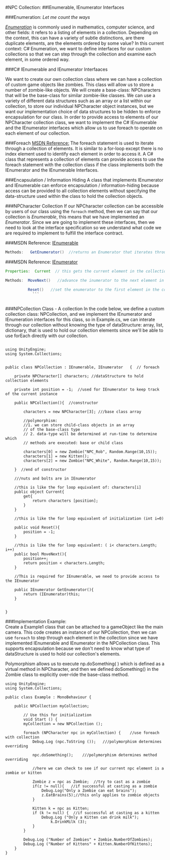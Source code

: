 #NPC Collection: 
##IEnumerable, IEnumerator Interfaces

###Enumeration:  *Let me count the ways*

[*Enumeration*](https://en.wikipedia.org/wiki/Enumeration) is commonly used in mathematics, computer science, and other fields: it refers to a listing of elements in a collection.  Depending on the context, this can have a variety of subtle distinctions, are there duplicate elements, are the elements ordered by some value?  In this current context:  C# Enumeration, we want to define interfaces for our custom collections so that we can step through the collection and examine each element, in some ordered way. 

###C# IEnumerable and IEnumerator Interfaaces 

We want to create our own collection class where we can have a collection of custom game objects like zombies.  This class will allow us to store a number of zombie-like objects. We will create a base-class: NPCharacters that will be the base-class for similar zombie-like classes. We can use a variety of different data structures such as an array or a list within our collection, to store our individual NPCharacter object instances, but we want our implementation choice of data structures to be hidden to enforce encapsulation for our class. In order to provide access to elements of our NPCharacter collection class, we want to implement the C# IEnumerable and the IEnumerator interfaces which allow us to use foreach to operate on each element of our collection.

###Foreach
[MSDN Reference:](https://msdn.microsoft.com/en-us/library/ttw7t8t6.aspx)   The foreach statement is used to iterate through a collection of elements.  It is similar to a for-loop except there is no index element used to identify each element in order to access it.  A C# class that represents a collection of elements can provide access to use the foreach statement with the collection class if the class implements both the IEnumerator and the IEnumerable Interfaces.  

###Encapsulation / Information Hiding
A class that implements IEnumerator and IEnumerable can enforce encapsulation / information-hiding because access can be provided to all collection elements without specifying the data-structure used within the class to hold the collection objects. 

###NPCharacter Collection
If our NPCharacter collection can be accessible by users of our class using the ``foreach`` method, then we can say that our collection is *Enumerable*, this means that we have implemented an *Enumerator*.  Since we are going to implement these interfaces, then we need to look at the interface specification so we understand what code we are required to implement to fulfill the interface contract.

###MSDN Reference:  [IEnumerable](https://msdn.microsoft.com/en-us/library/system.collections.ienumerable.aspx)

```java
Methods:   GetEnumerator()  //returns an Enumerator that iterates through a collection
```

###MSDN Reference:  [IEnumerator](https://msdn.microsoft.com/en-us/library/system.collections.ienumerator.aspx)

```java
Properties:  Current  // this gets the current element in the collection

Methods:  MoveNext()   //advance the inumerator to the next element in the collection

          Reset()   //set the enumerator to the first element in the collection
            ```
            
```

###NPCollection Class - A collection
In the code below, we define a custom collection class:  NPCollection, and we implement the IEnumerator and IEnumeration interfaces for this class, so in Example.cs, we can interate through our collection without knowing the type of dataStructure: array, list, dictionary, that is used to hold our collection elements since we'll be able to use forEach directly with our collection.

```

using UnityEngine;
using System.Collections;


public class NPCollection : IEnumerable, IEnumerator   {  // foreach

    private NPCharacter[] characters; //dataStructure to hold collection elements

	private int position = -1;  //used for IEnumerator to keep track of the current instance
 	
	public NPCollection(){  //constructor 

		characters = new NPCharacter[3]; ///base class array

		//polymorphism: 
		//1. we can store child-class objects in an array
		// of the base-class type
		// 2. data-type will be determined at run-time to determine which
		// methods are executed: base or child class
		
		characters[0] = new Zombie("NPC_Rob", Random.Range(10,15));
		characters[1] = new Kitten();
		characters[2] = new Zombie("NPC_White", Random.Range(10,15));
        
	}  //end of constructor
		
	///nuts and bolts are in IEnumerator
	
	//this is like the for loop equivalent of: characters[i]
	public object Current{
		get{
			return characters [position];
		}
	}
    
    //this is like the for loop equivalent of initialization (int i=0)
	
	public void Reset(){
		position = -1;
	}
    
    //this is like the for loop equivalent: ( i< characters.Length; i++)
	public bool MoveNext(){
		position++;
		return position < characters.Length;
	}
    
    //This is required for IEnumerable, we need to provide access to the IEnumerator
    
	public IEnumerator GetEnumerator(){
		return (IEnumerator)this;
	}


}

```
###Implementation Example:  
Create a Example1 class that can be attached to a gameObject like the main camera.  This code creates an instance of our NPCollection,  then we can use ``foreach`` to step through each element in the collection since we have implemented IEnumerable and IEnumerator in the NPCollection class.  This supports encapsulation because we don't need to know what type of dataStructure is used to hold our collection's elements.  

Polymorphism allows us to execute np.doSomething( ) which is defined as a virtual method in NPCharacter, and then we defined doSomething() in the Zombie class to explicitly over-ride the base-class method. 

```
using UnityEngine;
using System.Collections;

public class Example : MonoBehaviour {
	
	public NPCollection myCollection;
		
		// Use this for initialization
		void Start () {
		myCollection = new NPCollection ();

		foreach (NPCharacter npc in myCollection) {    //use foreach with collection  
			Debug.Log (npc.ToString ());   ///polymorphism determines overriding

			npc.doSomething();    ///polymorphism determines method overriding 

			//here we can check to see if our current npc element is a zombie or kitten

			Zombie z = npc as Zombie;  //try to cast as a zombie
			if(z != null){   //if successful at casting as a zombie
				Debug.Log("Only a Zombie can eat brains");
				z.EatBrains(5);//this only applies to zombie objects
			}

			Kitten k = npc as Kitten;
			if (k != null) {  //if successful at casting as a kitten
				Debug.Log ("Only a Kitten can drink milk");
					k.DrinkMilk (3);
            }
		}
			
		Debug.Log ("Number of Zombies" + Zombie.NumberOfZombies);
		Debug.Log ("Number of Kittens" + Kitten.NumberOfKittens);
	}
}


```